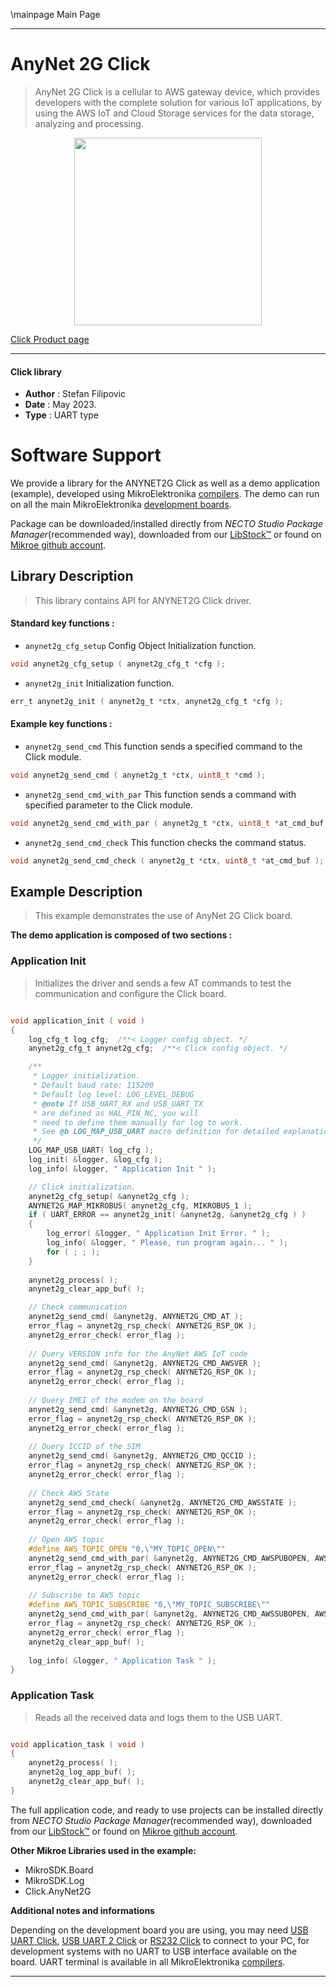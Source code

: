 \mainpage Main Page

---
# AnyNet 2G Click

> AnyNet 2G Click is a cellular to AWS gateway device, which provides developers with the complete solution for various IoT applications, by using the AWS IoT and Cloud Storage services for the data storage, analyzing and processing.

<p align="center">
  <img src="https://download.mikroe.com/images/click_for_ide/anynet2g_click.png" height=300px>
</p>

[Click Product page](https://www.mikroe.com/anynet-2g-click)

---


#### Click library

- **Author**        : Stefan Filipovic
- **Date**          : May 2023.
- **Type**          : UART type


# Software Support

We provide a library for the ANYNET2G Click
as well as a demo application (example), developed using MikroElektronika
[compilers](https://www.mikroe.com/necto-studio).
The demo can run on all the main MikroElektronika [development boards](https://www.mikroe.com/development-boards).

Package can be downloaded/installed directly from *NECTO Studio Package Manager*(recommended way), downloaded from our [LibStock&trade;](https://libstock.mikroe.com) or found on [Mikroe github account](https://github.com/MikroElektronika/mikrosdk_click_v2/tree/master/clicks).

## Library Description

> This library contains API for ANYNET2G Click driver.

#### Standard key functions :

- `anynet2g_cfg_setup` Config Object Initialization function.
```c
void anynet2g_cfg_setup ( anynet2g_cfg_t *cfg );
```

- `anynet2g_init` Initialization function.
```c
err_t anynet2g_init ( anynet2g_t *ctx, anynet2g_cfg_t *cfg );
```

#### Example key functions :

- `anynet2g_send_cmd` This function sends a specified command to the Click module.
```c
void anynet2g_send_cmd ( anynet2g_t *ctx, uint8_t *cmd );
```

- `anynet2g_send_cmd_with_par` This function sends a command with specified parameter to the Click module.
```c
void anynet2g_send_cmd_with_par ( anynet2g_t *ctx, uint8_t *at_cmd_buf, uint8_t *param_buf );
```

- `anynet2g_send_cmd_check` This function checks the command status.
```c
void anynet2g_send_cmd_check ( anynet2g_t *ctx, uint8_t *at_cmd_buf );
```

## Example Description

> This example demonstrates the use of AnyNet 2G Click board.

**The demo application is composed of two sections :**

### Application Init

> Initializes the driver and sends a few AT commands to test the communication and configure the Click board.

```c

void application_init ( void ) 
{
    log_cfg_t log_cfg;  /**< Logger config object. */
    anynet2g_cfg_t anynet2g_cfg;  /**< Click config object. */

    /**
     * Logger initialization.
     * Default baud rate: 115200
     * Default log level: LOG_LEVEL_DEBUG
     * @note If USB_UART_RX and USB_UART_TX
     * are defined as HAL_PIN_NC, you will
     * need to define them manually for log to work.
     * See @b LOG_MAP_USB_UART macro definition for detailed explanation.
     */
    LOG_MAP_USB_UART( log_cfg );
    log_init( &logger, &log_cfg );
    log_info( &logger, " Application Init " );

    // Click initialization.
    anynet2g_cfg_setup( &anynet2g_cfg );
    ANYNET2G_MAP_MIKROBUS( anynet2g_cfg, MIKROBUS_1 );
    if ( UART_ERROR == anynet2g_init( &anynet2g, &anynet2g_cfg ) )
    {
        log_error( &logger, " Application Init Error. " );
        log_info( &logger, " Please, run program again... " );
        for ( ; ; );
    }
    
    anynet2g_process( );
    anynet2g_clear_app_buf( );

    // Check communication
    anynet2g_send_cmd( &anynet2g, ANYNET2G_CMD_AT );
    error_flag = anynet2g_rsp_check( ANYNET2G_RSP_OK );
    anynet2g_error_check( error_flag );
    
    // Query VERSION info for the AnyNet AWS IoT code
    anynet2g_send_cmd( &anynet2g, ANYNET2G_CMD_AWSVER );
    error_flag = anynet2g_rsp_check( ANYNET2G_RSP_OK );
    anynet2g_error_check( error_flag );
    
    // Query IMEI of the modem on the board
    anynet2g_send_cmd( &anynet2g, ANYNET2G_CMD_GSN );
    error_flag = anynet2g_rsp_check( ANYNET2G_RSP_OK );
    anynet2g_error_check( error_flag );
    
    // Query ICCID of the SIM
    anynet2g_send_cmd( &anynet2g, ANYNET2G_CMD_QCCID );
    error_flag = anynet2g_rsp_check( ANYNET2G_RSP_OK );
    anynet2g_error_check( error_flag );
    
    // Check AWS State
    anynet2g_send_cmd_check( &anynet2g, ANYNET2G_CMD_AWSSTATE );
    error_flag = anynet2g_rsp_check( ANYNET2G_RSP_OK );
    anynet2g_error_check( error_flag );
    
    // Open AWS topic
    #define AWS_TOPIC_OPEN "0,\"MY_TOPIC_OPEN\""
    anynet2g_send_cmd_with_par( &anynet2g, ANYNET2G_CMD_AWSPUBOPEN, AWS_TOPIC_OPEN );
    error_flag = anynet2g_rsp_check( ANYNET2G_RSP_OK );
    anynet2g_error_check( error_flag );
    
    // Subscribe to AWS topic
    #define AWS_TOPIC_SUBSCRIBE "0,\"MY_TOPIC_SUBSCRIBE\""
    anynet2g_send_cmd_with_par( &anynet2g, ANYNET2G_CMD_AWSSUBOPEN, AWS_TOPIC_SUBSCRIBE );
    error_flag = anynet2g_rsp_check( ANYNET2G_RSP_OK );
    anynet2g_error_check( error_flag );
    anynet2g_clear_app_buf( );
    
    log_info( &logger, " Application Task " );
}

```

### Application Task

> Reads all the received data and logs them to the USB UART.

```c

void application_task ( void ) 
{
    anynet2g_process( );
    anynet2g_log_app_buf( );
    anynet2g_clear_app_buf( );
}

```

The full application code, and ready to use projects can be installed directly from *NECTO Studio Package Manager*(recommended way), downloaded from our [LibStock&trade;](https://libstock.mikroe.com) or found on [Mikroe github account](https://github.com/MikroElektronika/mikrosdk_click_v2/tree/master/clicks).

**Other Mikroe Libraries used in the example:**

- MikroSDK.Board
- MikroSDK.Log
- Click.AnyNet2G

**Additional notes and informations**

Depending on the development board you are using, you may need
[USB UART Click](https://www.mikroe.com/usb-uart-click),
[USB UART 2 Click](https://www.mikroe.com/usb-uart-2-click) or
[RS232 Click](https://www.mikroe.com/rs232-click) to connect to your PC, for
development systems with no UART to USB interface available on the board. UART
terminal is available in all MikroElektronika
[compilers](https://shop.mikroe.com/compilers).

---
